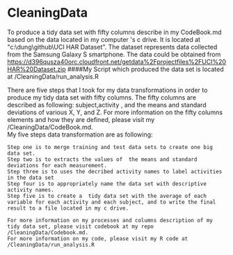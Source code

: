 CleaningData
============

  To produce a tidy data set with fifty columns describe in my CodeBook.md based on the data located in my computer 's c drive. It is located at   "c:\dung\github\UCI HAR Dataset". The dataset represents data collected from the Samsung Galaxy S smartphone. The data could be obtained from 
https://d396qusza40orc.cloudfront.net/getdata%2Fprojectfiles%2FUCI%20HAR%20Dataset.zip 
####My Script which produced the data set is located at /CleaningData/run_analysis.R

There are five steps that I took for my data transformations in order to produce my tidy data set with fifty columns.
The fifty columns are described as following: subject,activity , and the means and standard deviations of various X, Y, and Z. For more information on the fifty columns elements and how they are defined, please visit my /CleaningData/CodeBook.md.  
My five steps data transformation are as following:

    Step one is to merge training and test data sets to create one big data set.
    Step two is to extracts the values of  the means and standard deviations for each measurement. 
    Step three is to uses the decribed activity names to label activities in the data set
    Step four is to appropriately name the data set with descriptive activity names. 
    Step five is to create a  tidy data set with the average of each variable for each activity and each subject, and to write the final result to a file located in my c drive.
    
    For more information on my processes and columns description of my tidy data set, please visit codebook at my repo /CleaningData/Codebook.md.
    For more information on my code, please visit my R code at /CleaningData/run_analysis.R
